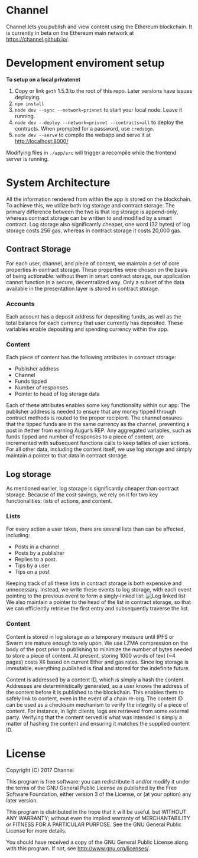 # Channel
Channel lets you publish and view content using the Ethereum blockchain. It is currently in beta on the Ethereum main network at <https://channel.github.io/>.

# Development enviroment setup

**To setup on a local privatenet**

1. Copy or link `geth` 1.5.3 to the root of this repo. Later versions have issues deploying.
2. `npm install`
3. `node dev --sync --network=privnet` to start your local node. Leave it running.
4. `node dev --deploy --network=privnet --contracts=all` to deploy the contracts. When prompted for a password, use `credsign`.
5. `node dev --serve` to compile the webapp and serve it at <http://localhost:8000/>

Modifying files in `./app/src` will trigger a recompile while the frontend server is running.

# System Architecture
All the information rendered from within the app is stored on the blockchain. To achieve this, we utilize both log storage and contract storage. The primary difference between the two is that log storage is append-only, whereas contract storage can be written to and modified by a smart contract. Log storage also significantly cheaper, one word (32 bytes) of log storage costs 256 gas, whereas in contract storage it costs 20,000 gas. 

## Contract Storage
For each user, channel, and piece of content, we maintain a set of core properties in contract storage. These properties were chosen on the basis of being actionable: without them in smart contract storage, our application cannot function in a secure, decentralized way. Only a subset of the data available in the presentation layer is stored in contract storage. 
### Accounts
Each account has a deposit address for depositing funds, as well as the total balance for each currency that user currently has deposited. These variables enable depositing and spending currency within the app.
### Content
Each piece of content has the following attributes in contract storage:
- Publisher address
- Channel
- Funds tipped
- Number of responses
- Pointer to head of log storage data

Each of these attributes enables some key functionality within our app: The publisher address is needed to ensure that any money tipped through contract methods is routed to the proper recipient. The channel ensures that the tipped funds are in the same currency as the channel, preventing a post in #ether from earning Augur’s REP. Any aggregated variables, such as funds tipped and number of responses to a piece of content, are incremented with subsequent functions calls to keep tallies of user actions. For all other data, including the content itself, we use log storage and simply maintain a pointer to that data in contract storage.
## Log storage
As mentioned earlier, log storage is significantly cheaper than contract storage. Because of the cost savings, we rely on it for two key functionalities: lists of actions, and content. 
### Lists
For every action a user takes, there are several lists than can be affected, including:
- Posts in a channel
- Posts by a publisher
- Replies to a post
- Tips by a user
- Tips on a post

Keeping track of all these lists in contract storage is both expensive and unnecessary. Instead, we write these events to log storage, with each event pointing to the previous event to form a singly-linked list: 
![Log linked list](http://i.imgur.com/X64EkPh.png)
We also maintain a pointer to the head of the list in contract storage, so that we can efficiently retrieve the first entry and subsequently traverse the list.
### Content
Content is stored in log storage as a temporary measure until IPFS or Swarm are mature enough to rely upon. We use LZMA compression on the body of the post prior to publishing to minimize the number of bytes needed to store a piece of content. At present, storing 1000 words of text (~4 pages) costs X¢ based on current Ether and gas rates. Since log storage is immutable, everything published is final and stored for the indefinite future.

Content is addressed by a content ID, which is simply a hash the content. Addresses are deterministically generated, so a user knows the address of the content before it is published to the blockchain. This enables them to safely link to content, even in the event of a chain re-org. The content ID can be used as a checksum mechanism to verify the integrity of a piece of content. For instance, in light clients, logs are retrieved from some external party. Verifying that the content served is what was intended is simply a matter of hashing the content and ensuring it matches the supplied content ID.


# License

Copyright (C) 2017 Channel

This program is free software: you can redistribute it and/or modify
it under the terms of the GNU General Public License as published by
the Free Software Foundation, either version 3 of the License, or
(at your option) any later version.

This program is distributed in the hope that it will be useful,
but WITHOUT ANY WARRANTY; without even the implied warranty of
MERCHANTABILITY or FITNESS FOR A PARTICULAR PURPOSE.  See the
GNU General Public License for more details.

You should have received a copy of the GNU General Public License
along with this program.  If not, see <http://www.gnu.org/licenses/>.
